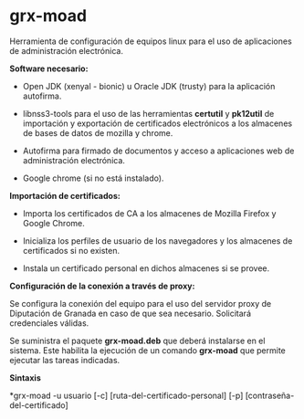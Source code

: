 # grx-moad

Herramienta de configuración de equipos linux para el uso de aplicaciones de administración electrónica.

**Software necesario:**

* Open JDK (xenyal - bionic) u Oracle JDK (trusty) para la aplicación autofirma.

* libnss3-tools para el uso de las herramientas **certutil** y **pk12util** de importación y exportación de certificados electrónicos a los almacenes de bases de datos de mozilla y chrome.

* Autofirma para firmado de documentos y acceso a aplicaciones web de administración electrónica.

* Google chrome (si no está instalado).


**Importación de certificados:**

* Importa los certificados de CA a los almacenes de Mozilla Firefox y Google Chrome.

* Inicializa los perfiles de usuario de los navegadores y los almacenes de certificados si no existen.

* Instala un certificado personal en dichos almacenes si se provee.

**Configuración de la conexión a través de proxy:**

Se configura la conexión del equipo para el uso del servidor proxy de Diputación de Granada en caso de que sea necesario. Solicitará credenciales válidas.

Se suministra el paquete **grx-moad.deb** que deberá instalarse en el sistema. Este habilita la ejecución de un comando **grx-moad** que permite ejecutar las tareas indicadas.

**Sintaxis**

*grx-moad -u usuario [-c] [ruta-del-certificado-personal] [-p] [contraseña-del-certificado]
